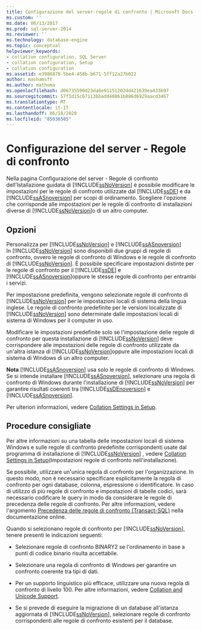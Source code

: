 ```yaml
---
title: Configurazione del server-regole di confronto | Microsoft Docs
ms.custom: ''
ms.date: 06/13/2017
ms.prod: sql-server-2014
ms.reviewer: ''
ms.technology: database-engine
ms.topic: conceptual
helpviewer_keywords:
- collation configuration, SQL Server
- collation configuration, Setup
- collation configuration
ms.assetid: e3986870-5be4-458b-b671-5ff12a27b022
author: mashamsft
ms.author: mathoma
ms.openlocfilehash: d06735590d23da6e91151202dd421639ea433b97
ms.sourcegitcommit: 57f1d15c67113bbadd40861b886d6929aacd3467
ms.translationtype: MT
ms.contentlocale: it-IT
ms.lasthandoff: 06/18/2020
ms.locfileid: "85036585"
---
```

# <a name="server-configuration---collation"></a>Configurazione del server - Regole di confronto
  Nella pagina Configurazione del server - Regole di confronto dell'Istallazione guidata di [!INCLUDE[ssNoVersion](../../includes/ssnoversion-md.md)] è possibile modificare le impostazioni per le regole di confronto utilizzate dal [!INCLUDE[ssDE](../../includes/ssde-md.md)] e da [!INCLUDE[ssASnoversion](../../includes/ssasnoversion-md.md)] per scopi di ordinamento. Scegliere l'opzione che corrisponde alle impostazioni per le regole di confronto di installazioni diverse di [!INCLUDE[ssNoVersion](../../includes/ssnoversion-md.md)]o di un altro computer.  
  
## <a name="options"></a>Opzioni  
 Personalizza per [!INCLUDE[ssNoVersion](../../includes/ssnoversion-md.md)] e [!INCLUDE[ssASnoversion](../../includes/ssasnoversion-md.md)]  
 In [!INCLUDE[ssNoVersion](../../includes/ssnoversion-md.md)] sono disponibili due gruppi di regole di confronto, ovvero le regole di confronto di Windows e le regole di confronto di [!INCLUDE[ssNoVersion](../../includes/ssnoversion-md.md)]. È possibile specificare impostazioni distinte per le regole di confronto per il [!INCLUDE[ssDE](../../includes/ssde-md.md)] e [!INCLUDE[ssASnoversion](../../includes/ssasnoversion-md.md)]oppure le stesse regole di confronto per entrambi i servizi.  
  
 Per impostazione predefinita, vengono selezionate regole di confronto di [!INCLUDE[ssNoVersion](../../includes/ssnoversion-md.md)] per le impostazioni locali di sistema della lingua inglese. Le regole di confronto predefinite per le versioni localizzate di [!INCLUDE[ssNoVersion](../../includes/ssnoversion-md.md)] sono determinate dalle impostazioni locali di sistema di Windows per il computer in uso.  
  
 Modificare le impostazioni predefinite solo se l'impostazione delle regole di confronto per questa installazione di [!INCLUDE[ssNoVersion](../../includes/ssnoversion-md.md)] deve corrispondere alle impostazioni delle regole di confronto utilizzate da un'altra istanza di [!INCLUDE[ssNoVersion](../../includes/ssnoversion-md.md)]oppure alle impostazioni locali di sistema di Windows di un altro computer.  
  
 **Nota** [!INCLUDE[ssASnoversion](../../includes/ssasnoversion-md.md)] usa solo le regole di confronto di Windows. Se si intende installare [!INCLUDE[ssASnoversion](../../includes/ssasnoversion-md.md)], selezionare una regola di confronto di Windows durante l'installazione di [!INCLUDE[ssNoVersion](../../includes/ssnoversion-md.md)] per garantire risultati coerenti tra [!INCLUDE[ssDEnoversion](../../includes/ssdenoversion-md.md)] e [!INCLUDE[ssASnoversion](../../includes/ssasnoversion-md.md)].  
  
 Per ulteriori informazioni, vedere [Collation Settings in Setup](https://go.microsoft.com/fwlink/?LinkId=190977).  
  
## <a name="best-practices"></a>Procedure consigliate  
 Per altre informazioni su una tabella delle impostazioni locali di sistema Windows e sulle regole di confronto predefinite corrispondenti usate dal programma di installazione di [!INCLUDE[ssNoVersion](../../includes/ssnoversion-md.md)] , vedere [Collation Settings in Setup](https://go.microsoft.com/fwlink/?LinkId=190977)(Impostazioni regole di confronto nell'installazione).  
  
 Se possibile, utilizzare un'unica regola di confronto per l'organizzazione. In questo modo, non è necessario specificare esplicitamente la regola di confronto per ogni database, colonna, espressione o identificatore. In caso di utilizzo di più regole di confronto e impostazioni di tabelle codici, sarà necessario codificare le query in modo da considerare le regole di precedenza delle regole di confronto. Per altre informazioni, vedere l'argomento [Precedenza delle regole di confronto &#40;Transact-SQL&#41;](/sql/t-sql/statements/collation-precedence-transact-sql) nella documentazione online.  
  
 Quando si selezionano regole di confronto per [!INCLUDE[ssNoVersion](../../includes/ssnoversion-md.md)], tenere presenti le indicazioni seguenti:  
  
-   Selezionare regole di confronto BINARY2 se l'ordinamento in base a punti di codice binario risulta accettabile.  
  
-   Selezionare una regola di confronto di Windows per garantire un confronto coerente tra tipi di dati.  
  
-   Per un supporto linguistico più efficace, utilizzare una nuova regola di confronto di livello 100. Per altre informazioni, vedere [Collation and Unicode Support](../../relational-databases/collations/collation-and-unicode-support.md).  
  
-   Se si prevede di eseguire la migrazione di un database all'istanza aggiornata di [!INCLUDE[ssNoVersion](../../includes/ssnoversion-md.md)], selezionare regole di confronto corrispondenti alle regole di confronto esistenti per il database.  
  
  
